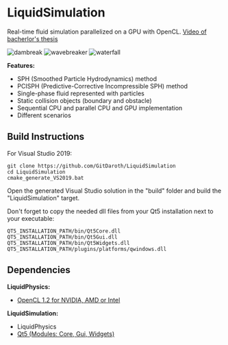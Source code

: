 # LiquidSimulation
Real-time fluid simulation parallelized on a GPU with OpenCL.
[Video of bacherlor's thesis](https://www.youtube.com/watch?v=2ggfZliqLjA)

![dambreak](/showcase/dambreak.gif)
![wavebreaker](/showcase/wavebreaker.gif)
![waterfall](/showcase/waterfall.gif)

**Features:**
- SPH (Smoothed Particle Hydrodynamics) method
- PCISPH (Predictive-Corrective Incompressible SPH) method
- Single-phase fluid represented with particles
- Static collision objects (boundary and obstacle)
- Sequential CPU and parallel CPU and GPU implementation
- Different scenarios

## Build Instructions
For Visual Studio 2019:
```
git clone https://github.com/GitDaroth/LiquidSimulation
cd LiquidSimulation
cmake_generate_VS2019.bat
```
Open the generated Visual Studio solution in the "build" folder and build the "LiquidSimulation" target.

Don't forget to copy the needed dll files from your Qt5 installation next to your executable:
```
QT5_INSTALLATION_PATH/bin/Qt5Core.dll
QT5_INSTALLATION_PATH/bin/Qt5Gui.dll
QT5_INSTALLATION_PATH/bin/Qt5Widgets.dll
QT5_INSTALLATION_PATH/plugins/platforms/qwindows.dll
```

## Dependencies
**LiquidPhysics:**
- [OpenCL 1.2 for NVIDIA, AMD or Intel](https://www.khronos.org/opencl/)

**LiquidSimulation:**
- LiquidPhysics
- [Qt5 (Modules: Core, Gui, Widgets)](https://www.qt.io)